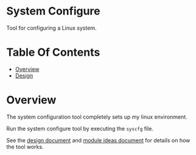 # System Configure
Tool for configuring a Linux system.

# Table Of Contents
- [Overview](#overview)
- [Design](#design)

# Overview
The system configuration tool completely sets up my linux environment.  

Run the system configure tool by executing the `syscfg` file.  

See the [design document](design.md) and [module ideas document](module-ideas.md) for details on how the tool works.  
